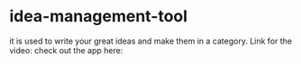 # idea-management-tool
it is used to write your great ideas and make them in a category.
Link for the video: 
check out the app here: 

